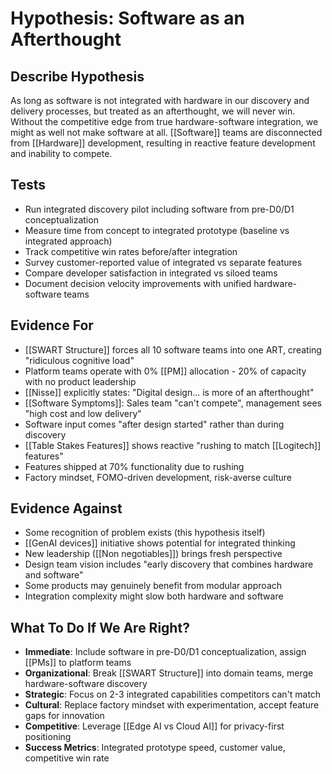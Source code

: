 # Hypothesis: Software as an Afterthought

## Describe Hypothesis
As long as software is not integrated with hardware in our discovery and delivery processes, but treated as an afterthought, we will never win. Without the competitive edge from true hardware-software integration, we might as well not make software at all. [[Software]] teams are disconnected from [[Hardware]] development, resulting in reactive feature development and inability to compete.

## Tests
- Run integrated discovery pilot including software from pre-D0/D1 conceptualization
- Measure time from concept to integrated prototype (baseline vs integrated approach)
- Track competitive win rates before/after integration
- Survey customer-reported value of integrated vs separate features
- Compare developer satisfaction in integrated vs siloed teams
- Document decision velocity improvements with unified hardware-software teams

## Evidence For
- [[SWART Structure]] forces all 10 software teams into one ART, creating "ridiculous cognitive load"
- Platform teams operate with 0% [[PM]] allocation - 20% of capacity with no product leadership
- [[Nisse]] explicitly states: "Digital design... is more of an afterthought"
- [[Software Symptoms]]: Sales team "can't compete", management sees "high cost and low delivery"
- Software input comes "after design started" rather than during discovery
- [[Table Stakes Features]] shows reactive "rushing to match [[Logitech]] features"
- Features shipped at 70% functionality due to rushing
- Factory mindset, FOMO-driven development, risk-averse culture

## Evidence Against
- Some recognition of problem exists (this hypothesis itself)
- [[GenAI devices]] initiative shows potential for integrated thinking
- New leadership ([[Non negotiables]]) brings fresh perspective
- Design team vision includes "early discovery that combines hardware and software"
- Some products may genuinely benefit from modular approach
- Integration complexity might slow both hardware and software

## What To Do If We Are Right?
- **Immediate**: Include software in pre-D0/D1 conceptualization, assign [[PMs]] to platform teams
- **Organizational**: Break [[SWART Structure]] into domain teams, merge hardware-software discovery
- **Strategic**: Focus on 2-3 integrated capabilities competitors can't match
- **Cultural**: Replace factory mindset with experimentation, accept feature gaps for innovation
- **Competitive**: Leverage [[Edge AI vs Cloud AI]] for privacy-first positioning
- **Success Metrics**: Integrated prototype speed, customer value, competitive win rate